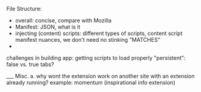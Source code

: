 File Structure:
  - overall: concise, compare with Mozilla
  - Manifest:
    JSON, what is it
  - injecting (content) scripts:
    different types of scripts,
    content script manifest nuances, we don't need no stinking "MATCHES"
  -


challenges in building app:
getting scripts to load properly
"persistent": false vs. true
tabs?

___ Misc.
a. why wont the extension work on another site with an extension already running?
example: momentum (inspirational info extension)

